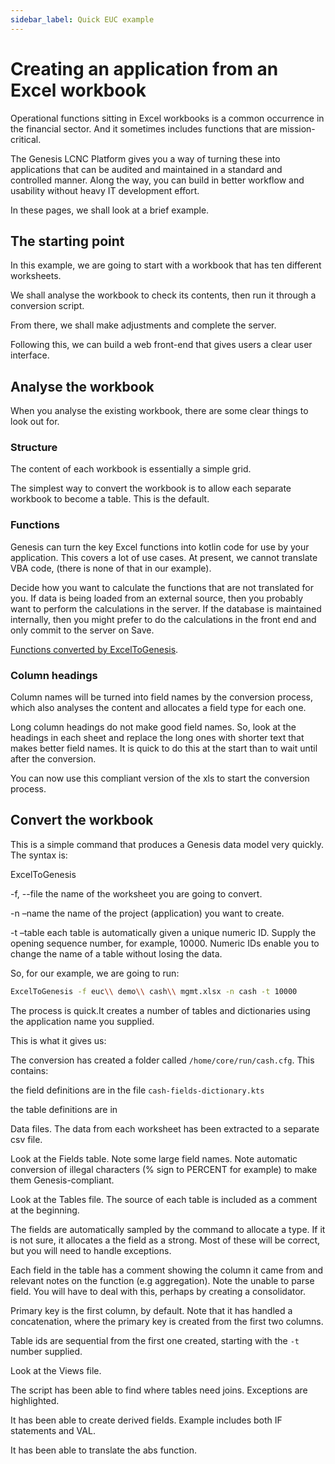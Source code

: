 ```yaml
---
sidebar_label: Quick EUC example
---
```


# Creating an application from an Excel workbook

Operational functions sitting in Excel workbooks is a common occurrence in the financial sector. And it sometimes includes functions that are mission-critical.

The Genesis LCNC Platform gives you a way of turning these into applications that can be audited and maintained in a standard and controlled manner. Along the way, you can build in better workflow and usability without heavy IT development effort.

In these pages, we shall look at a brief example.

## The starting point

In this example, we are going to start with a workbook that has ten different worksheets.

We shall analyse the workbook to check its contents, then run it through a conversion script.

From there, we shall make adjustments and complete the server.

Following this, we can build a web front-end that gives users a clear user interface.

## Analyse the workbook

When you analyse the existing workbook, there are some clear things to look out for.

### Structure

The content of each workbook is essentially a simple grid.

The simplest way to convert the workbook is to allow each separate workbook to become a table. This is the default.

### Functions

Genesis can turn the key Excel functions into kotlin code for use by your application. This covers a lot of use cases. At present, we cannot translate VBA code, (there is none of that in our example).

Decide how you want to calculate the functions that are not translated for you. If data is being loaded from an external source, then you probably want to perform the calculations in the server. If the database is maintained internally, then you might prefer to do the calculations in the front end and only commit to the server on Save.

[Functions converted by ExcelToGenesis](excel-functions). 

### Column headings

Column names will be turned into field names by the conversion process, which also analyses the content and allocates a field type for each one.

Long column headings do not make good field names. So, look at the headings in each sheet and replace the long ones with shorter text that makes better field names. It is quick to do this at the start than to wait until after the conversion.

You can now use this compliant version of the xls to start the conversion process.

## Convert the workbook

This is a simple command that produces a Genesis data model very quickly. The syntax is:

ExcelToGenesis

\-f, --file	the name of the worksheet you are going to convert.

\-n –name the name of the project (application) you want to create.

\-t –table	each table is automatically given a unique numeric ID. Supply the opening sequence number, for example, 10000. Numeric IDs enable you to change the name of a table without losing the data.

So, for our example, we are going to run:

```bash
ExcelToGenesis -f euc\\ demo\\ cash\\ mgmt.xlsx -n cash -t 10000
```

The process is quick.It creates a number of tables and dictionaries using the application name you supplied.

This is what it gives us:

The conversion has created a folder called `/home/core/run/cash.cfg`. This contains:

the field definitions are in the file `cash-fields-dictionary.kts`

the table definitions are in

Data files. The data from each worksheet has been extracted to a separate csv file.

Look at the Fields table. Note some large field names. Note automatic conversion of illegal characters (% sign to PERCENT for example) to make them Genesis-compliant.

Look at the Tables file. The source of each table is included as a comment at the beginning.

The fields are automatically sampled by the command to allocate a type. If it is not sure, it allocates a the field as a strong. Most of these will be correct, but you will need to handle exceptions.

Each field in the table has a comment showing the column it came from and relevant notes on the function (e.g aggregation). Note the unable to parse field. You will have to deal with this, perhaps by creating a consolidator.

Primary key is the first column, by default. Note that it has handled a concatenation, where the primary key is created from the first two columns.

Table ids are sequential from the first one created, starting with the `-t` number supplied.

Look at the Views file.

The script has been able to find where tables need joins. Exceptions are highlighted.

It has been able to create derived fields. Example includes both IF statements and VAL.

It has been able to translate the abs function.